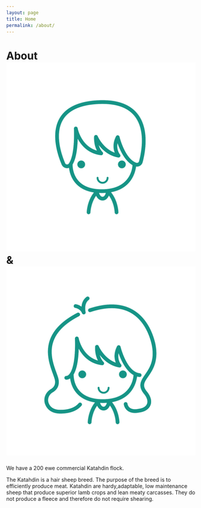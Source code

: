 ```yaml
---
layout: page
title: Home
permalink: /about/
---
```


# About ![David](/static/img/david.png) & ![Karen](/static/img/karen.png)

We have a 200 ewe commercial Katahdin flock. 

The Katahdin is a hair sheep breed. The purpose of the breed is to efficiently produce meat. Katahdin are hardy,adaptable, low maintenance sheep that produce superior lamb crops and lean meaty carcasses. They do not produce a fleece and therefore do not require shearing. 
